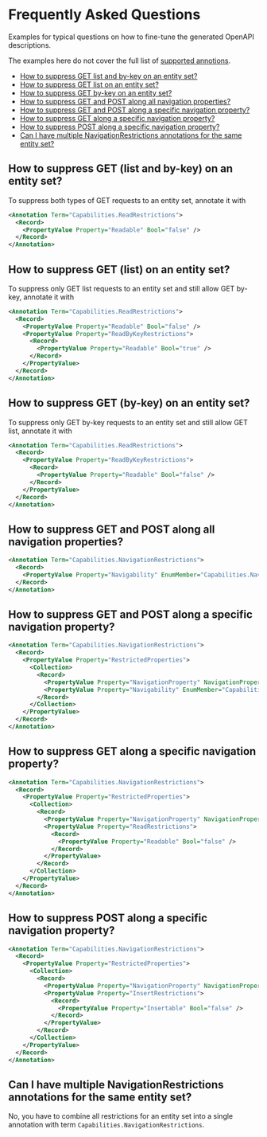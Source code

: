 # Frequently Asked Questions

Examples for typical questions on how to fine-tune the generated OpenAPI descriptions.

The examples here do not cover the full list of [supported annotions](Annotations.md).

<!-- TOC depthfrom:2 -->

- [How to suppress GET list and by-key on an entity set?](#how-to-suppress-get-list-and-by-key-on-an-entity-set)
- [How to suppress GET list on an entity set?](#how-to-suppress-get-list-on-an-entity-set)
- [How to suppress GET by-key on an entity set?](#how-to-suppress-get-by-key-on-an-entity-set)
- [How to suppress GET and POST along all navigation properties?](#how-to-suppress-get-and-post-along-all-navigation-properties)
- [How to suppress GET and POST along a specific navigation property?](#how-to-suppress-get-and-post-along-a-specific-navigation-property)
- [How to suppress GET along a specific navigation property?](#how-to-suppress-get-along-a-specific-navigation-property)
- [How to suppress POST along a specific navigation property?](#how-to-suppress-post-along-a-specific-navigation-property)
- [Can I have multiple NavigationRestrictions annotations for the same entity set?](#can-i-have-multiple-navigationrestrictions-annotations-for-the-same-entity-set)

<!-- /TOC -->

## How to suppress GET (list and by-key) on an entity set?

To suppress both types of GET requests to an entity set, annotate it with

```xml
<Annotation Term="Capabilities.ReadRestrictions">
  <Record>
    <PropertyValue Property="Readable" Bool="false" />
  </Record>
</Annotation>
```

## How to suppress GET (list) on an entity set?

To suppress only GET list requests to an entity set and still allow GET by-key, annotate it with

```xml
<Annotation Term="Capabilities.ReadRestrictions">
  <Record>
    <PropertyValue Property="Readable" Bool="false" />
    <PropertyValue Property="ReadByKeyRestrictions">
      <Record>
        <PropertyValue Property="Readable" Bool="true" />
      </Record>
    </PropertyValue>
  </Record>
</Annotation>
```

## How to suppress GET (by-key) on an entity set?

To suppress only GET by-key requests to an entity set and still allow GET list, annotate it with

```xml
<Annotation Term="Capabilities.ReadRestrictions">
  <Record>
    <PropertyValue Property="ReadByKeyRestrictions">
      <Record>
        <PropertyValue Property="Readable" Bool="false" />
      </Record>
    </PropertyValue>
  </Record>
</Annotation>
```

## How to suppress GET and POST along all navigation properties?

```xml
<Annotation Term="Capabilities.NavigationRestrictions">
  <Record>
    <PropertyValue Property="Navigability" EnumMember="Capabilities.NavigationType/None" />
  </Record>
</Annotation>
```

## How to suppress GET and POST along a specific navigation property?

```xml
<Annotation Term="Capabilities.NavigationRestrictions">
  <Record>
    <PropertyValue Property="RestrictedProperties">
      <Collection>
        <Record>
          <PropertyValue Property="NavigationProperty" NavigationPropertyPath="Foo" />
          <PropertyValue Property="Navigability" EnumMember="Capabilities.NavigationType/None" />
        </Record>
      </Collection>
    </PropertyValue>
  </Record>
</Annotation>
```

## How to suppress GET along a specific navigation property?

```xml
<Annotation Term="Capabilities.NavigationRestrictions">
  <Record>
    <PropertyValue Property="RestrictedProperties">
      <Collection>
        <Record>
          <PropertyValue Property="NavigationProperty" NavigationPropertyPath="Foo" />
          <PropertyValue Property="ReadRestrictions">
            <Record>
              <PropertyValue Property="Readable" Bool="false" />
            </Record>
          </PropertyValue>
        </Record>
      </Collection>
    </PropertyValue>
  </Record>
</Annotation>
```

## How to suppress POST along a specific navigation property?

```xml
<Annotation Term="Capabilities.NavigationRestrictions">
  <Record>
    <PropertyValue Property="RestrictedProperties">
      <Collection>
        <Record>
          <PropertyValue Property="NavigationProperty" NavigationPropertyPath="Foo" />
          <PropertyValue Property="InsertRestrictions">
            <Record>
              <PropertyValue Property="Insertable" Bool="false" />
            </Record>
          </PropertyValue>
        </Record>
      </Collection>
    </PropertyValue>
  </Record>
</Annotation>
```

## Can I have multiple NavigationRestrictions annotations for the same entity set?

No, you have to combine all restrictions for an entity set into a single annotation with term `Capabilities.NavigationRestrictions`.
